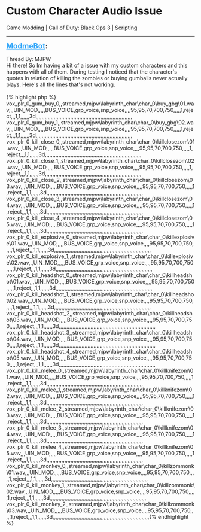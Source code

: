 # Custom Character Audio Issue
Game Modding | Call of Duty: Black Ops 3 | Scripting

---
<strong style="font-size: 1.4em;"><span style="text-decoration: underline;text-decoration-color: #34a7f9;"><span style="color:#34a7f9;">ModmeBot</span></span>:</strong>

<p>Thread By: MJPW<br />Hi there! So Im having a bit of a issue with my custom characters and this happens with all of them. During testing I noticed that the character&#39;s quotes in relation of killing the zombies or buying gumballs never actually plays. Here&#39;s all the lines that&#39;s not working.<br /> <br />{% highlight php %}
vox_plr_0_gum_buy_0,,streamed,mjpw\labyrinth_char\char_0\buy_gbg\01.wav,,,UIN_MOD,,,,,BUS_VOICE,grp_voice,snp_voice,,,,95,95,70,700,750,,,,,1,reject,,,1,1,,,,,,3d,,,,,,,,,,,,,,,,,,,,,,,,,,,,,,,,,,,,,,,,,,,,,,,,,,,,,,,,,,,,,,,,
vox_plr_0_gum_buy_1,,streamed,mjpw\labyrinth_char\char_0\buy_gbg\02.wav,,,UIN_MOD,,,,,BUS_VOICE,grp_voice,snp_voice,,,,95,95,70,700,750,,,,,1,reject,,,1,1,,,,,,3d,,,,,,,,,,,,,,,,,,,,,,,,,,,,,,,,,,,,,,,,,,,,,,,,,,,,,,,,,,,,,,,,
vox_plr_0_kill_close_0,,streamed,mjpw\labyrinth_char\char_0\killclosezom\01.wav,,,UIN_MOD,,,,,BUS_VOICE,grp_voice,snp_voice,,,,95,95,70,700,750,,,,,1,reject,,,1,1,,,,,,3d,,,,,,,,,,,,,,,,,,,,,,,,,,,,,,,,,,,,,,,,,,,,,,,,,,,,,,,,,,,,,,,,
vox_plr_0_kill_close_1,,streamed,mjpw\labyrinth_char\char_0\killclosezom\02.wav,,,UIN_MOD,,,,,BUS_VOICE,grp_voice,snp_voice,,,,95,95,70,700,750,,,,,1,reject,,,1,1,,,,,,3d,,,,,,,,,,,,,,,,,,,,,,,,,,,,,,,,,,,,,,,,,,,,,,,,,,,,,,,,,,,,,,,,
vox_plr_0_kill_close_2,,streamed,mjpw\labyrinth_char\char_0\killclosezom\03.wav,,,UIN_MOD,,,,,BUS_VOICE,grp_voice,snp_voice,,,,95,95,70,700,750,,,,,1,reject,,,1,1,,,,,,3d,,,,,,,,,,,,,,,,,,,,,,,,,,,,,,,,,,,,,,,,,,,,,,,,,,,,,,,,,,,,,,,,
vox_plr_0_kill_close_3,,streamed,mjpw\labyrinth_char\char_0\killclosezom\04.wav,,,UIN_MOD,,,,,BUS_VOICE,grp_voice,snp_voice,,,,95,95,70,700,750,,,,,1,reject,,,1,1,,,,,,3d,,,,,,,,,,,,,,,,,,,,,,,,,,,,,,,,,,,,,,,,,,,,,,,,,,,,,,,,,,,,,,,,
vox_plr_0_kill_close_4,,streamed,mjpw\labyrinth_char\char_0\killclosezom\05.wav,,,UIN_MOD,,,,,BUS_VOICE,grp_voice,snp_voice,,,,95,95,70,700,750,,,,,1,reject,,,1,1,,,,,,3d,,,,,,,,,,,,,,,,,,,,,,,,,,,,,,,,,,,,,,,,,,,,,,,,,,,,,,,,,,,,,,,,
vox_plr_0_kill_explosive_0,,streamed,mjpw\labyrinth_char\char_0\killexplosive\01.wav,,,UIN_MOD,,,,,BUS_VOICE,grp_voice,snp_voice,,,,95,95,70,700,750,,,,,1,reject,,,1,1,,,,,,3d,,,,,,,,,,,,,,,,,,,,,,,,,,,,,,,,,,,,,,,,,,,,,,,,,,,,,,,,,,,,,,,,
vox_plr_0_kill_explosive_1,,streamed,mjpw\labyrinth_char\char_0\killexplosive\02.wav,,,UIN_MOD,,,,,BUS_VOICE,grp_voice,snp_voice,,,,95,95,70,700,750,,,,,1,reject,,,1,1,,,,,,3d,,,,,,,,,,,,,,,,,,,,,,,,,,,,,,,,,,,,,,,,,,,,,,,,,,,,,,,,,,,,,,,,
vox_plr_0_kill_headshot_0,,streamed,mjpw\labyrinth_char\char_0\killheadshot\01.wav,,,UIN_MOD,,,,,BUS_VOICE,grp_voice,snp_voice,,,,95,95,70,700,750,,,,,1,reject,,,1,1,,,,,,3d,,,,,,,,,,,,,,,,,,,,,,,,,,,,,,,,,,,,,,,,,,,,,,,,,,,,,,,,,,,,,,,,
vox_plr_0_kill_headshot_1,,streamed,mjpw\labyrinth_char\char_0\killheadshot\02.wav,,,UIN_MOD,,,,,BUS_VOICE,grp_voice,snp_voice,,,,95,95,70,700,750,,,,,1,reject,,,1,1,,,,,,3d,,,,,,,,,,,,,,,,,,,,,,,,,,,,,,,,,,,,,,,,,,,,,,,,,,,,,,,,,,,,,,,,
vox_plr_0_kill_headshot_2,,streamed,mjpw\labyrinth_char\char_0\killheadshot\03.wav,,,UIN_MOD,,,,,BUS_VOICE,grp_voice,snp_voice,,,,95,95,70,700,750,,,,,1,reject,,,1,1,,,,,,3d,,,,,,,,,,,,,,,,,,,,,,,,,,,,,,,,,,,,,,,,,,,,,,,,,,,,,,,,,,,,,,,,
vox_plr_0_kill_headshot_3,,streamed,mjpw\labyrinth_char\char_0\killheadshot\04.wav,,,UIN_MOD,,,,,BUS_VOICE,grp_voice,snp_voice,,,,95,95,70,700,750,,,,,1,reject,,,1,1,,,,,,3d,,,,,,,,,,,,,,,,,,,,,,,,,,,,,,,,,,,,,,,,,,,,,,,,,,,,,,,,,,,,,,,,
vox_plr_0_kill_headshot_4,,streamed,mjpw\labyrinth_char\char_0\killheadshot\05.wav,,,UIN_MOD,,,,,BUS_VOICE,grp_voice,snp_voice,,,,95,95,70,700,750,,,,,1,reject,,,1,1,,,,,,3d,,,,,,,,,,,,,,,,,,,,,,,,,,,,,,,,,,,,,,,,,,,,,,,,,,,,,,,,,,,,,,,,
vox_plr_0_kill_melee_0,,streamed,mjpw\labyrinth_char\char_0\killknifezom\01.wav,,,UIN_MOD,,,,,BUS_VOICE,grp_voice,snp_voice,,,,95,95,70,700,750,,,,,1,reject,,,1,1,,,,,,3d,,,,,,,,,,,,,,,,,,,,,,,,,,,,,,,,,,,,,,,,,,,,,,,,,,,,,,,,,,,,,,,,
vox_plr_0_kill_melee_1,,streamed,mjpw\labyrinth_char\char_0\killknifezom\02.wav,,,UIN_MOD,,,,,BUS_VOICE,grp_voice,snp_voice,,,,95,95,70,700,750,,,,,1,reject,,,1,1,,,,,,3d,,,,,,,,,,,,,,,,,,,,,,,,,,,,,,,,,,,,,,,,,,,,,,,,,,,,,,,,,,,,,,,,
vox_plr_0_kill_melee_2,,streamed,mjpw\labyrinth_char\char_0\killknifezom\03.wav,,,UIN_MOD,,,,,BUS_VOICE,grp_voice,snp_voice,,,,95,95,70,700,750,,,,,1,reject,,,1,1,,,,,,3d,,,,,,,,,,,,,,,,,,,,,,,,,,,,,,,,,,,,,,,,,,,,,,,,,,,,,,,,,,,,,,,,
vox_plr_0_kill_melee_3,,streamed,mjpw\labyrinth_char\char_0\killknifezom\04.wav,,,UIN_MOD,,,,,BUS_VOICE,grp_voice,snp_voice,,,,95,95,70,700,750,,,,,1,reject,,,1,1,,,,,,3d,,,,,,,,,,,,,,,,,,,,,,,,,,,,,,,,,,,,,,,,,,,,,,,,,,,,,,,,,,,,,,,,
vox_plr_0_kill_melee_4,,streamed,mjpw\labyrinth_char\char_0\killknifezom\05.wav,,,UIN_MOD,,,,,BUS_VOICE,grp_voice,snp_voice,,,,95,95,70,700,750,,,,,1,reject,,,1,1,,,,,,3d,,,,,,,,,,,,,,,,,,,,,,,,,,,,,,,,,,,,,,,,,,,,,,,,,,,,,,,,,,,,,,,,
vox_plr_0_kill_monkey_0,,streamed,mjpw\labyrinth_char\char_0\killzommonk\01.wav,,,UIN_MOD,,,,,BUS_VOICE,grp_voice,snp_voice,,,,95,95,70,700,750,,,,,1,reject,,,1,1,,,,,,3d,,,,,,,,,,,,,,,,,,,,,,,,,,,,,,,,,,,,,,,,,,,,,,,,,,,,,,,,,,,,,,,,
vox_plr_0_kill_monkey_1,,streamed,mjpw\labyrinth_char\char_0\killzommonk\02.wav,,,UIN_MOD,,,,,BUS_VOICE,grp_voice,snp_voice,,,,95,95,70,700,750,,,,,1,reject,,,1,1,,,,,,3d,,,,,,,,,,,,,,,,,,,,,,,,,,,,,,,,,,,,,,,,,,,,,,,,,,,,,,,,,,,,,,,,
vox_plr_0_kill_monkey_2,,streamed,mjpw\labyrinth_char\char_0\killzommonk\03.wav,,,UIN_MOD,,,,,BUS_VOICE,grp_voice,snp_voice,,,,95,95,70,700,750,,,,,1,reject,,,1,1,,,,,,3d,,,,,,,,,,,,,,,,,,,,,,,,,,,,,,,,,,,,,,,,,,,,,,,,,,,,,,,,,,,,,,,,{% endhighlight %}
</p>

